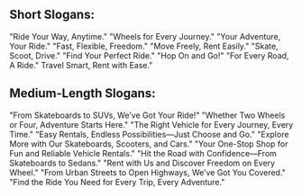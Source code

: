 ## Short Slogans:
"Ride Your Way, Anytime."
"Wheels for Every Journey."
"Your Adventure, Your Ride."
"Fast, Flexible, Freedom."
"Move Freely, Rent Easily."
"Skate, Scoot, Drive."
"Find Your Perfect Ride."
"Hop On and Go!"
"For Every Road, A Ride."
Travel Smart, Rent with Ease."

## Medium-Length Slogans:
"From Skateboards to SUVs, We’ve Got Your Ride!"
"Whether Two Wheels or Four, Adventure Starts Here."
"The Right Vehicle for Every Journey, Every Time."
"Easy Rentals, Endless Possibilities—Just Choose and Go."
"Explore More with Our Skateboards, Scooters, and Cars."
"Your One-Stop Shop for Fun and Reliable Vehicle Rentals."
"Hit the Road with Confidence—From Skateboards to Sedans."
"Rent with Us and Discover Freedom on Every Wheel."
"From Urban Streets to Open Highways, We’ve Got You Covered."
"Find the Ride You Need for Every Trip, Every Adventure."